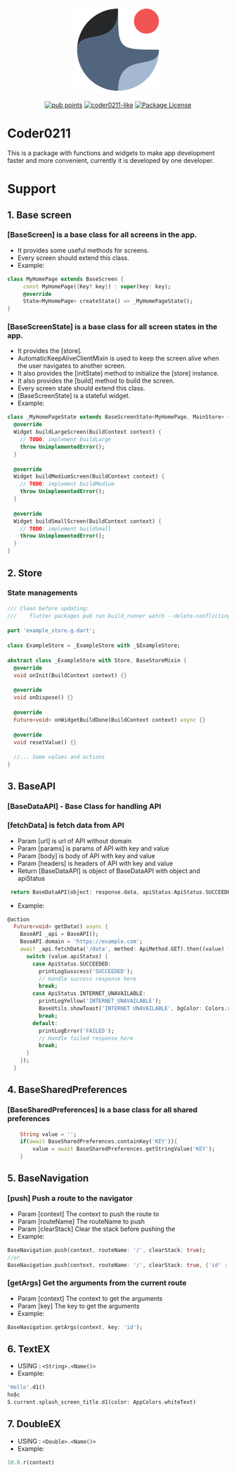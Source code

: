 <p align="center">
  <a href="https://github.com/coder0211/coder0211"><img src="https://raw.githubusercontent.com/coder0211/coder0211-lib/main/lib/logo/logo.svg" width="200" alt="Coder0211-logo"></a>
</p>
<p align="center">
  <a href="https://pub.dev/packages/coder0211/score" target="_blank"><img src="https://img.shields.io/badge/PUB%20POINTS-140%2F140-green" alt="pub points" /></a>
  <a href="https://pub.dev/packages/coder0211/score" target="_blank"><img src="https://img.shields.io/badge/Coder0211-likes%3A22-yellow" alt="coder0211-like" /></a>
  <a href="https://pub.dev/packages/coder0211/license" target="_blank"><img src="https://img.shields.io/badge/LICENSE-MIT-blue" alt="Package License" /></a>  
</p>

# Coder0211

This is a package with functions and widgets to make app development faster and more convenient, currently it is developed by one developer.

# Support

## 1. Base screen

### [BaseScreen] is a base class for all screens in the app.

- It provides some useful methods for screens.
- Every screen should extend this class.
- Example:

```dart
class MyHomePage extends BaseScreen {
     const MyHomePage({Key? key}) : super(key: key);
     @override
     State<MyHomePage> createState() => _MyHomePageState();
}
```

### [BaseScreenState] is a base class for all screen states in the app.

- It provides the [store].
- AutomaticKeepAliveClientMixin is used to keep the screen alive when the user
  navigates to another screen.
- It also provides the [initState] method to initialize the [store] instance.
- It also provides the [build] method to build the screen.
- Every screen state should extend this class.
- [BaseScreenState] is a stateful widget.
- Example:

```dart
class _MyHomePageState extends BaseScreenState<MyHomePage, MainStore> {
  @override
  Widget buildLargeScreen(BuildContext context) {
    // TODO: implement buildLarge
    throw UnimplementedError();
  }

  @override
  Widget buildMediumScreen(BuildContext context) {
    // TODO: implement buildMedium
    throw UnimplementedError();
  }

  @override
  Widget buildSmallScreen(BuildContext context) {
    // TODO: implement buildSmall
    throw UnimplementedError();
  }
}
```

## 2. Store

### State managements

```dart
/// Clean before updating:
///    flutter packages pub run build_runner watch --delete-conflicting-outputs

part 'example_store.g.dart';

class ExampleStore = _ExampleStore with _$ExampleStore;

abstract class _ExampleStore with Store, BaseStoreMixin {
  @override
  void onInit(BuildContext context) {}

  @override
  void onDispose() {}

  @override
  Future<void> onWidgetBuildDone(BuildContext context) async {}

  @override
  void resetValue() {}

  //... Some values and actions
}
```

## 3. BaseAPI

### [BaseDataAPI] - Base Class for handling API

### [fetchData] is fetch data from API

- Param [url] is url of API without domain
- Param [params] is params of API with key and value
- Param [body] is body of API with key and value
- Param [headers] is headers of API with key and value
- Return [BaseDataAPI] is object of BaseDataAPI with object and apiStatus

```dart
 return BaseDataAPI(object: response.data, apiStatus:ApiStatus.SUCCEEDED);
```

- Example:

```dart
@action
  Future<void> getData() async {
    BaseAPI _api = BaseAPI();
    BaseAPI.domain = 'https://example.com';
    await _api.fetchData('/data', method: ApiMethod.GET).then((value) {
      switch (value.apiStatus) {
        case ApiStatus.SUCCEEDED:
          printLogSusscess('SUCCEEDED');
          // Handle success response here
          break;
        case ApiStatus.INTERNET_UNAVAILABLE:
          printLogYellow('INTERNET_UNAVAILABLE');
          BaseUtils.showToast('INTERNET UNAVAILABLE', bgColor: Colors.red);
          break;
        default:
          printLogError('FAILED');
          // Handle failed response here
          break;
      }
    });
  }
```

## 4. BaseSharedPreferences

### [BaseSharedPreferences] is a base class for all shared preferences

```dart
    String value = '';
    if(await BaseSharedPreferences.containKey('KEY')){
        value = await BaseSharedPreferences.getStringValue('KEY');
    }

```

## 5. BaseNavigation

### [push] Push a route to the navigator

- Param [context] The context to push the route to
- Param [routeName] The routeName to push
- Param [clearStack] Clear the stack before pushing the
- Example:

```dart
BaseNavigation.push(context, routeName: '/', clearStack: true);
//or
BaseNavigation.push(context, routeName: '/', clearStack: true, {'id' : 12345});
```

### [getArgs] Get the arguments from the current route

- Param [context] The context to get the arguments
- Param [key] The key to get the arguments
- Example:

```dart
BaseNavigation.getArgs(context, key: 'id');
```

## 6. TextEX

- USING : `<String>.<Name()>`
- Example:

```dart
'Hello'.d1()
hoặc
S.current.splash_screen_title.d1(color: AppColors.whiteText)
```

## 7. DoubleEX

- USING : `<Double>.<Name()>`
- Example:

```dart
10.0.r(context)
```
